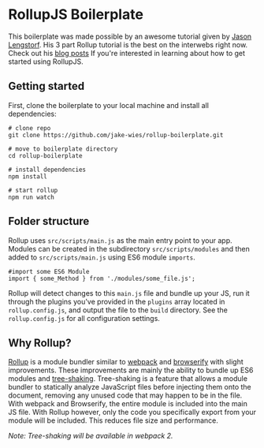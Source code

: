 # RollupJS Boilerplate

This boilerplate was made possible by an awesome tutorial given by [Jason Lengstorf](https://github.com/jlengstorf).
His 3 part Rollup tutorial is the best on the interwebs right now. Check out his [blog posts](https://code.lengstorf.com/learn-rollup-js/) If you're interested in learning about how to get started using RollupJS.

## Getting started

First, clone the boilerplate to your local machine and install all dependencies:

```
# clone repo
git clone https://github.com/jake-wies/rollup-boilerplate.git

# move to boilerplate directory
cd rollup-boilerplate

# install dependencies
npm install

# start rollup
npm run watch
```

## Folder structure

Rollup uses `src/scripts/main.js` as the main entry point to your app. Modules can be created in the subdirectory `src/scripts/modules` and then added to `src/scripts/main.js` using ES6 module `imports`.

```
#import some ES6 Module
import { some_Method } from './modules/some_file.js';
```

Rollup will detect changes to this `main.js` file and bundle up your JS, run it through the plugins you've provided in the `plugins` array located in `rollup.config.js`, and output the file to the `build` directory. See the `rollup.config.js` for all configuration settings.

## Why Rollup?

[Rollup](http://rollupjs.org/) is a module bundler similar to [webpack](https://webpack.github.io/) and [browserify](http://browserify.org/) with slight improvements. These improvements are mainly the ability to bundle up ES6 modules and [tree-shaking](https://medium.com/@Rich_Harris/tree-shaking-versus-dead-code-elimination-d3765df85c80#.vw9os1ov5). Tree-shaking is a feature that allows a module bundler to statically analyze JavaScript files before injecting them onto the document, removing any unused code that may happen to be in the file. With webpack and Browserify, the entire module is included into the main JS file. With Rollup however, only the code you specifically export from your module will be included. This reduces file size and performance.

_Note: Tree-shaking will be available in webpack 2._
